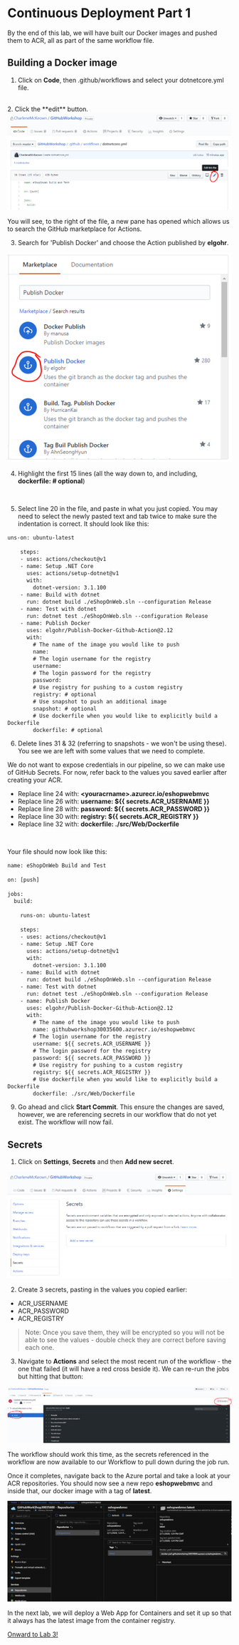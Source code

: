 # Continuous Deployment Part 1

By the end of this lab, we will have built our Docker images and pushed them to ACR, all as part of the same workflow file. 

## Building a Docker image

1. Click on **Code**, then .github/workflows and select your dotnetcore.yml file. 
<br>
2. Click the **edit** button.

<img src="imgs/EditIt.PNG">

You will see, to the right of the file, a new pane has opened which allows us to search the GitHub marketplace for Actions. 

3. Search for 'Publish Docker' and choose the Action published by **elgohr**. 

<img src="imgs/publishaction.PNG">

4. Highlight the first 15 lines (all the way down to, and including, **dockerfile: # optional**)
<br>

5. Select line 20 in the file, and paste in what you just copied. You may need to select the newly pasted text and tab twice to make sure the indentation is correct. It should look like this:

```
uns-on: ubuntu-latest

    steps:
    - uses: actions/checkout@v1
    - name: Setup .NET Core
      uses: actions/setup-dotnet@v1
      with:
        dotnet-version: 3.1.100
    - name: Build with dotnet
      run: dotnet build ./eShopOnWeb.sln --configuration Release
    - name: Test with dotnet
      run: dotnet test ./eShopOnWeb.sln --configuration Release
    - name: Publish Docker
      uses: elgohr/Publish-Docker-Github-Action@2.12
      with:
        # The name of the image you would like to push
        name: 
        # The login username for the registry
        username: 
        # The login password for the registry
        password: 
        # Use registry for pushing to a custom registry
        registry: # optional
        # Use snapshot to push an additional image
        snapshot: # optional
        # Use dockerfile when you would like to explicitly build a Dockerfile
        dockerfile: # optional
```

6. Delete lines 31 & 32 (referring to snapshots - we won't be using these). You see we are left with some values that we need to complete.

We do not want to expose credentials in our pipeline, so we can make use of GitHub Secrets.  For now, refer back to the values you saved earlier after creating your ACR. 

* Replace line 24 with: **<youracrname\>.azurecr.io/eshopwebmvc** 
* Replace line 26 with: **username: ${{ secrets.ACR_USERNAME }}**
* Replace line 28 with: **password: ${{ secrets.ACR_PASSWORD }}**
* Replace line 30 with: **registry: ${{ secrets.ACR_REGISTRY }}**
* Replace line 32 with: **dockerfile: ./src/Web/Dockerfile**
<br>

Your file should now look like this:

```
name: eShopOnWeb Build and Test

on: [push]

jobs:
  build:

    runs-on: ubuntu-latest

    steps:
    - uses: actions/checkout@v1
    - name: Setup .NET Core
      uses: actions/setup-dotnet@v1
      with:
        dotnet-version: 3.1.100
    - name: Build with dotnet
      run: dotnet build ./eShopOnWeb.sln --configuration Release
    - name: Test with dotnet
      run: dotnet test ./eShopOnWeb.sln --configuration Release
    - name: Publish Docker
      uses: elgohr/Publish-Docker-Github-Action@2.12
      with:
        # The name of the image you would like to push
        name: githubworkshop30035600.azurecr.io/eshopwebmvc
        # The login username for the registry
        username: ${{ secrets.ACR_USERNAME }}
        # The login password for the registry
        password: ${{ secrets.ACR_PASSWORD }}
        # Use registry for pushing to a custom registry
        registry: ${{ secrets.ACR_REGISTRY }}
        # Use dockerfile when you would like to explicitly build a Dockerfile
        dockerfile: ./src/Web/Dockerfile
```
9. Go ahead and click **Start Commit**. This ensure the changes are saved, however, we are referencing secrets in our workflow that do not yet exist. The workflow will now fail. 

## Secrets

1. Click on **Settings**, **Secrets** and then **Add new secret**.

<img src="imgs/secrets.PNG">

2. Create 3 secrets, pasting in the values you copied earlier:

* ACR_USERNAME
* ACR_PASSWORD
* ACR_REGISTRY

> Note: Once you save them, they will be encrypted so you will not be able to see the values - double check they are correct before saving each one. 

3. Navigate to **Actions** and select the most recent run of the workflow - the one that failed (it will have a red cross beside it).  We can re-run the jobs but hitting that button:

<img src="imgs/rerun.PNG">

The workflow should work this time, as the secrets referenced in the workflow are now available to our Workflow to pull down during the job run. 

Once it completes, navigate back to the Azure portal and take a look at your ACR repositories.  You should now see a new repo **eshopwebmvc** and inside that, our docker image with a tag of **latest**. 

<img src="imgs/repo.PNG">

In the next lab, we will deploy a Web App for Containers and set it up so that it always has the latest image from the container registry. 

[Onward to Lab 3!](../lab.3/lab.3.md)
